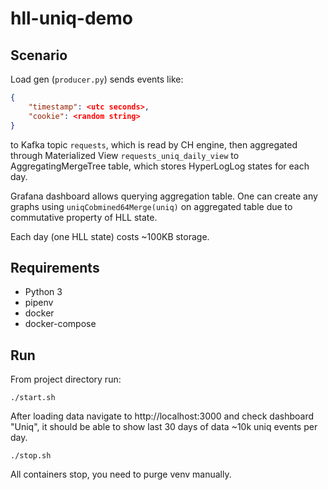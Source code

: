 # hll-uniq-demo

## Scenario

Load gen (`producer.py`) sends events like:

```json
{
    "timestamp": <utc seconds>,
    "cookie": <random string>
}
```
to Kafka topic `requests`, which is read by CH engine, then aggregated through Materialized View `requests_uniq_daily_view` to AggregatingMergeTree table, which stores HyperLogLog states for each day.

Grafana dashboard allows querying aggregation table. One can create any graphs using `uniqCobmined64Merge(uniq)` on aggregated table due to commutative property of HLL state.

Each day (one HLL state) costs ~100KB storage.

## Requirements

* Python 3
* pipenv
* docker
* docker-compose

## Run

From project directory run:

```
./start.sh
```
After loading data navigate to http://localhost:3000 and check dashboard "Uniq", it should be able to show last 30 days of data ~10k uniq events per day.

```
./stop.sh
```
All containers stop, you need to purge venv manually.

